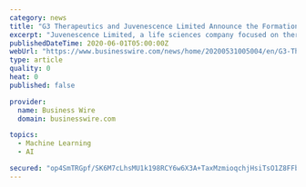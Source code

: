 ```yaml
---
category: news
title: "G3 Therapeutics and Juvenescence Limited Announce the Formation of Juvenomics, a Visionary Company Founded on Applying Deep Molecular Profiling and Deep Learning to Tackle Aging"
excerpt: "Juvenescence Limited, a life sciences company focused on therapies to modify aging and increasing healthy human longevity, and G3 Therapeutics, a trailblazer biotechnology company leveraging biological big data for drug discovery and development,"
publishedDateTime: 2020-06-01T05:00:00Z
webUrl: "https://www.businesswire.com/news/home/20200531005004/en/G3-Therapeutics-Juvenescence-Limited-Announce-Formation-Juvenomics"
type: article
quality: 0
heat: 0
published: false

provider:
  name: Business Wire
  domain: businesswire.com

topics:
  - Machine Learning
  - AI

secured: "op4SmTRGpf/SK6M7cLhsMU1k198RCY6w6X3A+TaxMzmioqchjHsiTsO1Z8FFboaMkHfQghWo1aIwLlkIeGx3enlhqp2ggEgi8wzJK2EBCK+MqPUS2xSE/2sf3QNxVojNTSrbOVorjk27To4Q/y0zbrw1MF8+MjKSqizBJC3O0jhoxHktS6XJ9p0/BgJHKQQVe4qipIIHgJmCt01pGWL6HH3kCxE0OTh1NAJVx8uECgg6Z6t3eCPULPGrceLEQ6QaBCjGykkDzUJSVqLpJ1cZZPGUDpflHN1udngyPNkXkUYd8BF1Q2X6dimcWx24p+SJ;bDuB9HUO4WynmJPkCxinTQ=="
---
```



